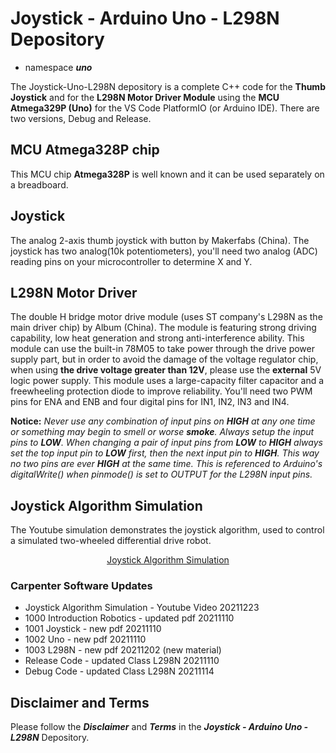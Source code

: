 # Joystick - Arduino Uno - L298N Depository

- namespace ***uno***

The Joystick-Uno-L298N depository is a complete C++ code for the **Thumb Joystick** and for the **L298N Motor Driver Module** using the **MCU Atmega329P (Uno)** for the  VS Code PlatformIO (or Arduino IDE). There are two versions, Debug and Release.

## MCU Atmega328P chip 

This MCU chip **Atmega328P** is well known and it can be used separately on a breadboard.

## Joystick 

The analog 2-axis thumb joystick with button by Makerfabs (China). The joystick has two analog(10k potentiometers), you'll need two analog (ADC) reading pins on your microcontroller to determine X and Y.

## L298N Motor Driver

The double H bridge motor drive module (uses ST company's L298N as the main driver chip) by Album (China). The module is featuring strong driving capability, low heat generation and strong anti-interference ability. This module can use the built-in 78M05 to take power through the drive power supply part, but in order to avoid the damage of the voltage regulator chip, when using **the drive voltage greater than 12V**, please use the **external** 5V logic power supply. This module uses a large-capacity filter capacitor and a freewheeling protection diode to improve reliability. You'll need two PWM pins for ENA and ENB and four digital pins for IN1, IN2, IN3 and IN4.

**Notice:** *Never use any combination of input pins on **HIGH** at any one time or something may begin to smell or worse **smoke**. Always setup the input pins to **LOW**. When changing a pair of input pins from **LOW** to **HIGH** always set the top input pin to **LOW** first, then the next input pin to **HIGH**. This way no two pins are ever **HIGH** at the same time. This is referenced to Arduino's digitalWrite() when pinmode() is set to OUTPUT for the L298N input pins.*

## Joystick Algorithm Simulation

The Youtube simulation demonstrates the joystick algorithm, used to control a simulated two-wheeled differential drive robot. 

<p align="center";>
<a href="https://www.youtube.com/watch?v=maIHbdbDBwo&t=2s" target="_blank">Joystick Algorithm Simulation</a>
</p>

### Carpenter Software Updates

- Joystick Algorithm Simulation - Youtube Video 20211223
- 1000 Introduction Robotics    - updated pdf 20211110
- 1001 Joystick                 - new pdf 20211110
- 1002 Uno                      - new pdf 20211110
- 1003 L298N                    - new pdf 20211202 (new material)
- Release Code                  - updated Class L298N 20211110
- Debug Code                    - updated Class L298N 20211114

## Disclaimer and Terms

Please follow the ***Disclaimer*** and ***Terms*** in the ***Joystick - Arduino Uno - L298N*** Depository.
   
